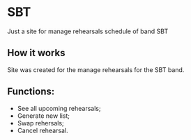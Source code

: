 # SBT
Just a site for manage rehearsals schedule of band SBT  

## How it works
Site was created for the manage rehearsals for the SBT band.

## Functions:
* See all upcoming rehearsals;
* Generate new list;
* Swap rehersals;
* Cancel rehearsal.
